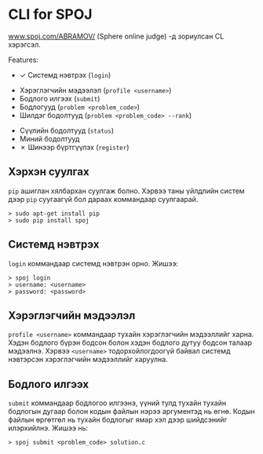 CLI for SPOJ
============

www.spoj.com/ABRAMOV/ (Sphere online judge) -д зориулсан CL хэрэгсэл.

Features:

- ✓ Системд нэвтрэх       (`login`)
+ Хэрэглэгчийн мэдээлэл (`profile <username>`)
+ Бодлого илгээх        (`submit`)
+ Бодлогууд             (`problem <problem_code>`)
+ Шилдэг бодолтууд      (`problem <problem_code> --rank`)
- Сүүлийн бодолтууд     (`status`)
- Миний бодолтууд
- ✗ Шинээр бүртгүүлэх     (`register`)


## Хэрхэн суулгах
`pip` ашиглан хялбархан суулгаж болно. Хэрвээ таны үйлдлийн систем дээр `pip`
суугаагүй бол дараах коммандаар суулгаарай.

    > sudo apt-get install pip
    > sudo pip install spoj


## Системд нэвтрэх
`login` коммандаар системд нэвтрэн орно.
Жишээ:

	> spoj login
    > username: <username>
	> password: <password>


## Хэрэглэгчийн мэдээлэл
`profile <username>` коммандаар тухайн хэрэглэгчийн мэдээллийг харна. Хэдэн
бодлого бүрэн бодсон болон хэдэн бодлого дутуу бодсон талаар мэдээлнэ. Хэрвээ
`<username>` тодорхойлогдоогүй байвал системд нэвтэрсэн хэрэглэгчийн мэдээллийг
харуулна.

## Бодлого илгээх
`submit` коммандаар бодлогоо илгээнэ, үүний тулд тухайн тухайн бодлогын дугаар
болон кодын файлын нэрээ аргументэд нь өгнө. Кодын файлын өргөтгөл нь тухайн
бодлогыг ямар хэл дээр шийдсэнийг илэрхийлнэ. Жишээ нь:

	> spoj submit <problem_code> solution.c
